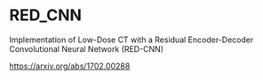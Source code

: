 # RED_CNN
Implementation of Low-Dose CT with a Residual Encoder-Decoder Convolutional Neural Network (RED-CNN)

https://arxiv.org/abs/1702.00288
